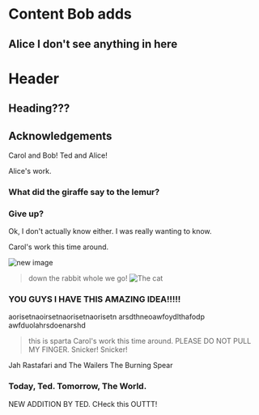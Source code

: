
# Content Bob adds

## Alice I don't see anything in here

# Header

## Heading???

## Acknowledgements

Carol and Bob!
Ted and Alice!

Alice's work.

### What did the giraffe say to the lemur?

### Give up?

Ok, I don't actually know either. I was really wanting to know.

Carol's work this time around.

![new image](https://wompampsupport.azureedge.net/fetchimage?siteId=7575&v=2&jpgQuality=100&width=700&url=https%3A%2F%2Fi.kym-cdn.com%2Fentries%2Ficons%2Ffacebook%2F000%2F031%2F961%2Fthisis.jpg)

> down the rabbit whole we go!
![The cat](https://ohmy.disney.com/wp-content/uploads/2014/07/Cheshire-CAt-thinking.jpg)

### YOU GUYS I HAVE THIS AMAZING IDEA!!!!!

aorisetnaoirsetnaorisetnaorisetn
arsdthneoawfoydlthafodp
awfduolahrsdoenarshd


> this is sparta
Carol's work this time around.
PLEASE DO NOT PULL MY FINGER. Snicker! Snicker!

Jah Rastafari and The Wailers
The Burning Spear

### Today, Ted. Tomorrow, The World.


NEW ADDITION BY TED. CHeck this OUTTT!
